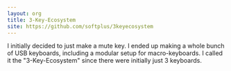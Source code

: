 ```yaml
---
layout: org
title: 3-Key-Ecosystem
site: https://github.com/softplus/3keyecosystem
---
```

I initially decided to just make a mute key.
I ended up making a whole bunch of USB keyboards, including a modular setup for macro-keyboards.
I called it the "3-Key-Ecosystem" since there were initially just 3 keyboards.
